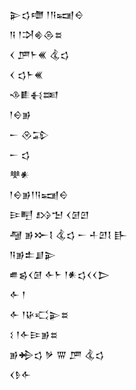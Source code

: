 <div class='block'>
<div class='line'>𒉌𒌓𒈩 𒁹𒀀𒍢𒀪</div>
<div class='line'>𒀀 𒁹𒋫𒄯𒁲𒊺</div>
<div class='line'>𒌋 𒂆𒈨𒌍 𒆬𒌓</div>
<div class='line'>𒌋 𒌓𒈨𒌍</div>
<div class='line'>𒈾𒀾𒈬𒌅</div>
<div class='line'>𒁹𒀪𒂊</div>
<div class='line'>𒀸 𒊮𒁉</div>
<div class='line'>𒀸 𒌓</div>
<div class='line'>𒋧𒀭</div>
<div class='line'>𒁹𒀪𒂊𒁹𒀀𒍢𒀪</div>
<div class='line'>𒄿𒋃 𒋳𒈠 𒌋𒌆𒇻</div>
<div class='line'>𒆷 𒂊𒁍𒋙 𒆬𒌓 𒀸 𒈦𒇻𒋙 𒃲</div>
<div class='line'>𒀀𒂊𒉺𒋗𒉌</div>
<div class='line'>𒌑𒌗𒌋𒌆 𒅆𒈨 𒁹𒀭𒌓𒌋𒌋𒆕</div>
<div class='line'>𒅆 𒁹</div>
<div class='line'>𒅆 𒁹𒄩𒄣𒉌𒊺</div>
<div class='line'>𒑱 𒁹𒅆𒄿𒂊𒊺</div>
<div class='line'>𒂊𒄈𒌓 𒃻 𒐌 𒂆 𒆬𒌓</div>
<div class='line'>𒌋𒊩𒅆</div>
</div>